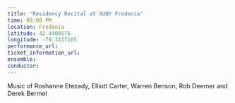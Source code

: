 ```yaml
---
title: 'Residency Recital at SUNY Fredonia'
time: 08:00 PM
location: Fredonia
latitude: 42.4400576
longitude: -79.3317105
performance_url: 
ticket_information_url: 
ensemble: 
conductor: 
---
```

Music of Roshanne Etezady, Elliott Carter, Warren Benson, Rob Deemer and Derek Bermel